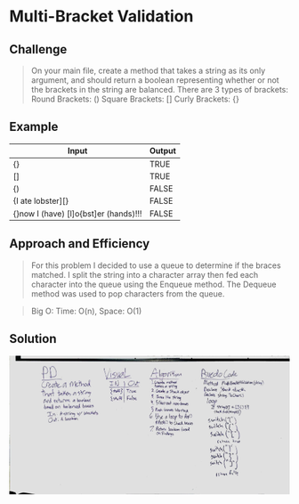 # Multi-Bracket Validation

## Challenge
> On your main file, create a method that takes a string as its only argument, and should return a boolean representing whether or not the brackets in the string are balanced. 
There are 3 types of brackets:
		Round Brackets: ()
		Square Brackets: []
		Curly Brackets: {}

## Example
|Input|Output|
|-----|-------|
| {} | TRUE |
| [] | TRUE |
| {) | FALSE |
| {I ate lobster][} | FALSE |
| {}now I (have) [l]o{bst]er (hands)!!! | FALSE |


## Approach and Efficiency
>For this problem I decided to use a queue to determine if the braces matched. I split the string into a character array then fed each character into the queue using the Enqueue method. The Dequeue method was used to pop characters from the queue.

> Big O: Time: O(n), Space: O(1)

## Solution
![alt text](https://github.com/CClemensJr/data-structures-and-algorithms/blob/master/assets/multBracketValidation.jpeg "MultiBracketValidation")
